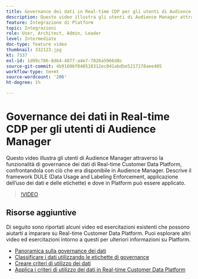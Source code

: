 ```yaml
---
title: Governance dei dati in Real-time CDP per gli utenti di Audience Manager
description: Questo video illustra gli utenti di Audience Manager attraverso la funzionalità di governance dei dati di Real-time Customer Data Platform, confrontandola con ciò che era disponibile in Audience Manager. Descrive il framework DULE (Data Usage and Labeling Enforcement, applicazione dell’uso dei dati e delle etichette) e dove in Platform può essere applicato.
feature: Integrazione di Platform
topic: Integrazioni
role: User, Architect, Admin, Leader
level: Intermediate
doc-type: feature video
thumbnail: 332123.jpg
kt: 7337
exl-id: 1d99c786-8d64-4877-a4e7-7026a5966d8c
source-git-commit: 4b91696f840518312ec041abdbe5217178aee405
workflow-type: tm+mt
source-wordcount: '206'
ht-degree: 1%

---
```


# Governance dei dati in Real-time CDP per gli utenti di Audience Manager

Questo video illustra gli utenti di Audience Manager attraverso la funzionalità di governance dei dati di Real-time Customer Data Platform, confrontandola con ciò che era disponibile in Audience Manager. Descrive il framework DULE (Data Usage and Labeling Enforcement, applicazione dell’uso dei dati e delle etichette) e dove in Platform può essere applicato.

>[!VIDEO](https://video.tv.adobe.com/v/332123/?quality=12&learn=on)

## Risorse aggiuntive

Di seguito sono riportati alcuni video ed esercitazioni esistenti che possono aiutarti a imparare su Real-time Customer Data Platform. Puoi esplorare altri video ed esercitazioni intorno a questi per ulteriori informazioni su Platform.

* [Panoramica sulla governance dei dati](https://experienceleague.adobe.com/docs/platform-learn/tutorials/data-governance/understanding-data-governance.html?lang=en#data-governance)
* [Classificare i dati utilizzando le etichette di governance](https://experienceleague.adobe.com/docs/platform-learn/tutorials/data-governance/classify-data-using-governance-labels.html?lang=en#data-governance)
* [Creare criteri di utilizzo dei dati](https://experienceleague.adobe.com/docs/platform-learn/tutorials/data-governance/create-data-usage-policies.html?lang=en#data-governance)
* [Applica i criteri di utilizzo dei dati in Real-time Customer Data Platform](https://experienceleague.adobe.com/docs/platform-learn/tutorials/data-governance/enforce-data-usage-policies-in-real-time-cdp.html?lang=en#data-governance)
